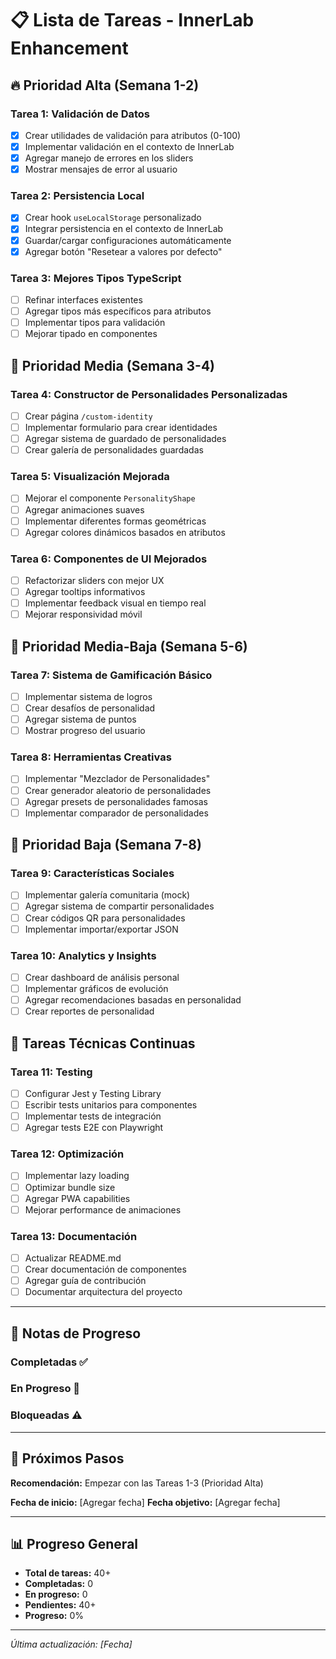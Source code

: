 # 📋 Lista de Tareas - InnerLab Enhancement

## 🔥 **Prioridad Alta (Semana 1-2)**

### Tarea 1: Validación de Datos
- [X] Crear utilidades de validación para atributos (0-100)
- [X] Implementar validación en el contexto de InnerLab
- [X] Agregar manejo de errores en los sliders
- [X] Mostrar mensajes de error al usuario

### Tarea 2: Persistencia Local
- [X] Crear hook `useLocalStorage` personalizado
- [X] Integrar persistencia en el contexto de InnerLab
- [X] Guardar/cargar configuraciones automáticamente
- [X] Agregar botón "Resetear a valores por defecto"

### Tarea 3: Mejores Tipos TypeScript
- [ ] Refinar interfaces existentes
- [ ] Agregar tipos más específicos para atributos
- [ ] Implementar tipos para validación
- [ ] Mejorar tipado en componentes

## 🚀 **Prioridad Media (Semana 3-4)**

### Tarea 4: Constructor de Personalidades Personalizadas
- [ ] Crear página `/custom-identity`
- [ ] Implementar formulario para crear identidades
- [ ] Agregar sistema de guardado de personalidades
- [ ] Crear galería de personalidades guardadas

### Tarea 5: Visualización Mejorada
- [ ] Mejorar el componente `PersonalityShape`
- [ ] Agregar animaciones suaves
- [ ] Implementar diferentes formas geométricas
- [ ] Agregar colores dinámicos basados en atributos

### Tarea 6: Componentes de UI Mejorados
- [ ] Refactorizar sliders con mejor UX
- [ ] Agregar tooltips informativos
- [ ] Implementar feedback visual en tiempo real
- [ ] Mejorar responsividad móvil

## 🎯 **Prioridad Media-Baja (Semana 5-6)**

### Tarea 7: Sistema de Gamificación Básico
- [ ] Implementar sistema de logros
- [ ] Crear desafíos de personalidad
- [ ] Agregar sistema de puntos
- [ ] Mostrar progreso del usuario

### Tarea 8: Herramientas Creativas
- [ ] Implementar "Mezclador de Personalidades"
- [ ] Crear generador aleatorio de personalidades
- [ ] Agregar presets de personalidades famosas
- [ ] Implementar comparador de personalidades

## 🌟 **Prioridad Baja (Semana 7-8)**

### Tarea 9: Características Sociales
- [ ] Implementar galería comunitaria (mock)
- [ ] Agregar sistema de compartir personalidades
- [ ] Crear códigos QR para personalidades
- [ ] Implementar importar/exportar JSON

### Tarea 10: Analytics y Insights
- [ ] Crear dashboard de análisis personal
- [ ] Implementar gráficos de evolución
- [ ] Agregar recomendaciones basadas en personalidad
- [ ] Crear reportes de personalidad

## 🔧 **Tareas Técnicas Continuas**

### Tarea 11: Testing
- [ ] Configurar Jest y Testing Library
- [ ] Escribir tests unitarios para componentes
- [ ] Implementar tests de integración
- [ ] Agregar tests E2E con Playwright

### Tarea 12: Optimización
- [ ] Implementar lazy loading
- [ ] Optimizar bundle size
- [ ] Agregar PWA capabilities
- [ ] Mejorar performance de animaciones

### Tarea 13: Documentación
- [ ] Actualizar README.md
- [ ] Crear documentación de componentes
- [ ] Agregar guía de contribución
- [ ] Documentar arquitectura del proyecto

---

## 📝 **Notas de Progreso**

### Completadas ✅
<!-- Aquí puedes mover las tareas completadas -->


### En Progreso 🚧
<!-- Tareas que estás trabajando actualmente -->

### Bloqueadas ⚠️
<!-- Tareas que tienen dependencias o problemas -->

---

## 🎯 **Próximos Pasos**

**Recomendación:** Empezar con las Tareas 1-3 (Prioridad Alta)

**Fecha de inicio:** [Agregar fecha]
**Fecha objetivo:** [Agregar fecha]

---

## 📊 **Progreso General**

- **Total de tareas:** 40+
- **Completadas:** 0
- **En progreso:** 0
- **Pendientes:** 40+
- **Progreso:** 0%

---

*Última actualización: [Fecha]*